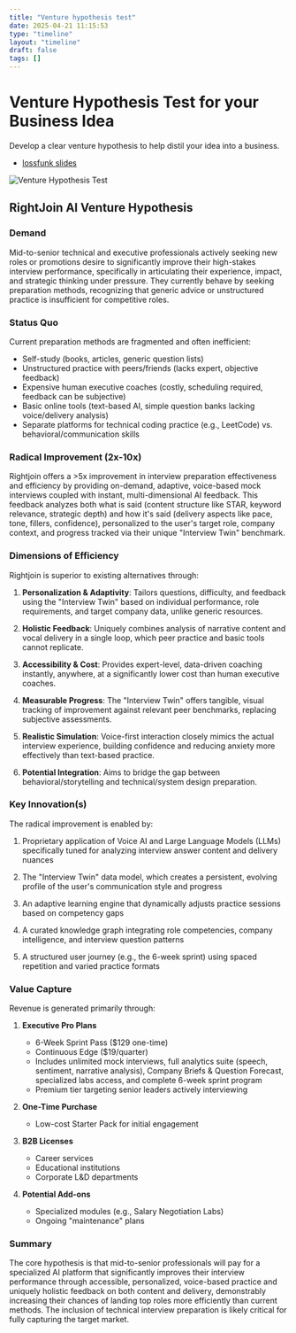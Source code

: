 ```yaml
---
title: "Venture hypothesis test"
date: 2025-04-21 11:15:53
type: "timeline"
layout: "timeline"
draft: false
tags: []
---
```


# Venture Hypothesis Test for your Business Idea

Develop a clear venture hypothesis to help distil your idea into a business. 
- [lossfunk slides](https://docs.google.com/presentation/d/1gECLqv9YTtnGdzMfGy3gDX5Zmu7lBcT1AgLQLFMTVAE/edit?slide=id.p#slide=id.p)

![Venture Hypothesis Test](/images/venture-hypothesis-test.png)



## RightJoin AI Venture Hypothesis

### Demand
Mid-to-senior technical and executive professionals actively seeking new roles or promotions desire to significantly improve their high-stakes interview performance, specifically in articulating their experience, impact, and strategic thinking under pressure. They currently behave by seeking preparation methods, recognizing that generic advice or unstructured practice is insufficient for competitive roles.

### Status Quo
Current preparation methods are fragmented and often inefficient:
- Self-study (books, articles, generic question lists)
- Unstructured practice with peers/friends (lacks expert, objective feedback)
- Expensive human executive coaches (costly, scheduling required, feedback can be subjective)
- Basic online tools (text-based AI, simple question banks lacking voice/delivery analysis)
- Separate platforms for technical coding practice (e.g., LeetCode) vs. behavioral/communication skills

### Radical Improvement (2x-10x)
Rightjoin offers a >5x improvement in interview preparation effectiveness and efficiency by providing on-demand, adaptive, voice-based mock interviews coupled with instant, multi-dimensional AI feedback. This feedback analyzes both what is said (content structure like STAR, keyword relevance, strategic depth) and how it's said (delivery aspects like pace, tone, fillers, confidence), personalized to the user's target role, company context, and progress tracked via their unique "Interview Twin" benchmark.

### Dimensions of Efficiency
Rightjoin is superior to existing alternatives through:

1. **Personalization & Adaptivity**: Tailors questions, difficulty, and feedback using the "Interview Twin" based on individual performance, role requirements, and target company data, unlike generic resources.

2. **Holistic Feedback**: Uniquely combines analysis of narrative content and vocal delivery in a single loop, which peer practice and basic tools cannot replicate.

3. **Accessibility & Cost**: Provides expert-level, data-driven coaching instantly, anywhere, at a significantly lower cost than human executive coaches.

4. **Measurable Progress**: The "Interview Twin" offers tangible, visual tracking of improvement against relevant peer benchmarks, replacing subjective assessments.

5. **Realistic Simulation**: Voice-first interaction closely mimics the actual interview experience, building confidence and reducing anxiety more effectively than text-based practice.

6. **Potential Integration**: Aims to bridge the gap between behavioral/storytelling and technical/system design preparation.

### Key Innovation(s)
The radical improvement is enabled by:

1. Proprietary application of Voice AI and Large Language Models (LLMs) specifically tuned for analyzing interview answer content and delivery nuances

2. The "Interview Twin" data model, which creates a persistent, evolving profile of the user's communication style and progress

3. An adaptive learning engine that dynamically adjusts practice sessions based on competency gaps

4. A curated knowledge graph integrating role competencies, company intelligence, and interview question patterns

5. A structured user journey (e.g., the 6-week sprint) using spaced repetition and varied practice formats

### Value Capture
Revenue is generated primarily through:

1. **Executive Pro Plans**
   - 6-Week Sprint Pass ($129 one-time)
   - Continuous Edge ($19/quarter)
   - Includes unlimited mock interviews, full analytics suite (speech, sentiment, narrative analysis), Company Briefs & Question Forecast, specialized labs access, and complete 6-week sprint program
   - Premium tier targeting senior leaders actively interviewing

2. **One-Time Purchase**
   - Low-cost Starter Pack for initial engagement

3. **B2B Licenses**
   - Career services
   - Educational institutions
   - Corporate L&D departments

4. **Potential Add-ons**
   - Specialized modules (e.g., Salary Negotiation Labs)
   - Ongoing "maintenance" plans

### Summary
The core hypothesis is that mid-to-senior professionals will pay for a specialized AI platform that significantly improves their interview performance through accessible, personalized, voice-based practice and uniquely holistic feedback on both content and delivery, demonstrably increasing their chances of landing top roles more efficiently than current methods. The inclusion of technical interview preparation is likely critical for fully capturing the target market.